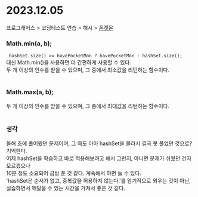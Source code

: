 # 2023.12.05
프로그래머스 > 코딩테스트 연습 > 해시 > [폰켓몬](https://school.programmers.co.kr/learn/courses/30/lessons/1845)

### Math.min(a, b);
``` hashSet.size() >= havePocketMon ? havePocketMon : hashSet.size();```<br>
대신 Math.min()을 사용하면 더 간편하게 사용할 수 있다.<br>
두 개 이상의 인수를 받을 수 있으며, 그 중에서 최소값을 리턴하는 함수이다.<br><br>

### Math.max(a, b);
두 개 이상의 인수를 받을 수 있으며, 그 중에서 최대값을 리턴하는 함수이다.<br><br>

### 생각
올해 초에 풀어봤던 문제이며, 그 때도 아마 hashSet을 몰라서 결국 못 풀었던 것으로? 기억한다.<br>
어제 hashSet을 학습하고 바로 적용해보려고 해서 그런지, 아니면 문제가 쉬웠던 건지 모르겠으나<br>
10분 정도 소요되어 금방 푼 것 같다. 계속해서 하면 늘 수 있다.<br>
'hashSet은 순서가 없고, 중복값을 허용하지 않는다.'를 암기적으로 외우는 것이 아닌, <br> 
실습하면서 깨달을 수 있는 시간을 가져서 좋은 것 같다.<br>
